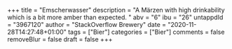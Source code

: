 +++
title = "Emscherwasser"
description = "A Märzen with high drinkability which is a bit more amber than expected. "
abv = "6"
ibu = "26"
untappdId = "3967120"
author = "StackOverflow Brewery"
date = "2020-11-28T14:27:48+01:00"
tags = ["Bier"]
categories = ["Bier"]
comments = false
removeBlur = false
draft = false
+++